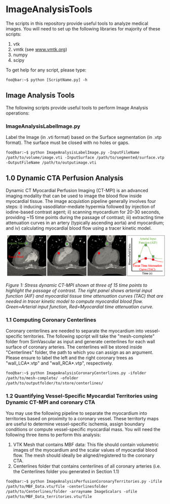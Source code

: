 # ImageAnalysisTools
The scripts in this repository provide useful tools to analyze medical images. You will need to set up the following libraries for majority of these scripts:
1. vtk 
2. vmtk (see www.vmtk.org)
3. numpy
4. scipy

To get help for any script, please type:
```console
foo@bar:~$ python [ScriptName.py] -h
```
## Image Analysis Tools
The following scripts provide useful tools to perform Image Analysis operations:

### ImageAnalysisLabelImage.py
Label the Image (in .vti format) based on the Surface segmentation (in .vtp format). The surface must be closed with no holes or gaps. 

```console
foo@bar:~$ python ImageAnalysisLabelImage.py -InputFileName /path/to/volume/image.vti -InputSurface /path/to/segmented/surface.vtp -OutputFileName /path/to/outputimage.vti
``` 


## 1.0 Dynamic CTA Perfusion Analysis
Dynamic CT Myocardial Perfusion Imaging (CT-MPI) is an advanced imaging modality that can be used to image the blood flow inside myocardial tissue. The image acquistion pipeline generally involves four steps: i) inducing vasodilator-mediate hypermia followed by injection of iodine-based contrast agent; ii) scanning myocardium for 20-30 seconds, providing ~15 time points during the passage of contrast; iii) extracting time attenuation curves in an artery (typically ascending aorta) and myocardium; and iv) calculating myocardial blood flow using a tracer kinetic model. 

![DynamicCTMPI Image1](images/1_DynamiCTMPI_Figure1.png)

*Figure 1: Stress dynamic CT-MPI shown at three of 15 time points to highlight the passage of contrast. The right panel shows arterial input function (AIF) and myocardial tissue time attenuation curves (TAC) that are needed in tracer kinetic model to compute myocardial blood flow. Green=Arterial input function, Red=Myocardial time attenuation curve.* 

### 1.1 Computing Coronary Centerlines
Coronary centerlines are needed to separate the myocardium into vessel-specific territories. The following spcript will take the "mesh-complete" folder from SimVascular as input and generate centerlines for each wall surface of coronary arteries. The centerlines will be stored inside "Centerlines" folder, the path to which you can assign as an argument. Please ensure to label the left and the right coronary trees as "wall_LCA\*.vtp" and "wall_RCA\*.vtp", respectively.

```console
foo@bar:~$ python ImageAnalysisCoronaryCenterlines.py -ifolder /path/to/mesh-complete/ -ofolder /path/to/outputfolder/to/store/centerlines/
```


### 1.2 Quantifying Vessel-Specific Myocardial Territories using Dynamic CT-MPI and coronary CTA
 You may use the following pipeline to separate the myocardium into territories based on proximity to a coronary vessel. These territorty maps are useful to determine vessel-specific ischemia, assign boundary conditions or compute vessel-specific myocardial mass. You will need the following three items to perform this analysis:
1. VTK Mesh that contains MBF data: This file should contain volumetric images of the myocardium and the scalar values of myocardial blood flow. The mesh should ideally be aligned/registered to the coronary CTA.
2. Centerlines folder that contains centerlines of all coronary arteries (i.e. the Centerlines folder you generated in Section 1.1)

```console
foo@bar:~$ python ImageAnalysisPerfusionCoronaryTerritories.py -ifile /path/to/MBF_Data.vtu/file -centerlinesfolder /path/to/Centerlines/folder -arrayname ImageScalars -ofile /path/to/MBF_Data_territories.vtu/file
``` 



 

